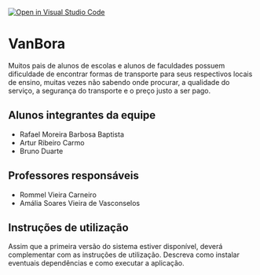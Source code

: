 [![Open in Visual Studio Code](https://classroom.github.com/assets/open-in-vscode-c66648af7eb3fe8bc4f294546bfd86ef473780cde1dea487d3c4ff354943c9ae.svg)](https://classroom.github.com/online_ide?assignment_repo_id=10769344&assignment_repo_type=AssignmentRepo)
# VanBora
Muitos pais de alunos de escolas e alunos de faculdades possuem dificuldade de encontrar formas de transporte para seus respectivos locais de ensino, muitas vezes não sabendo onde procurar, a qualidade do serviço, a segurança do transporte e o preço justo a ser pago.

## Alunos integrantes da equipe

* Rafael Moreira Barbosa Baptista
* Artur Ribeiro Carmo
* Bruno Duarte

## Professores responsáveis

* Rommel Vieira Carneiro
* Amália Soares Vieira de Vasconselos

## Instruções de utilização

Assim que a primeira versão do sistema estiver disponível, deverá complementar com as instruções de utilização. Descreva como instalar eventuais dependências e como executar a aplicação.
